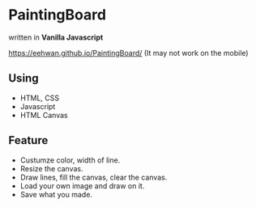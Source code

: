 # PaintingBoard
written in **Vanilla Javascript**
 
https://eehwan.github.io/PaintingBoard/
(It may not work on the mobile)

## Using
- HTML, CSS
- Javascript
- HTML Canvas

## Feature
- Custumze color, width of line.
- Resize the canvas.
- Draw lines, fill the canvas, clear the canvas.
- Load your own image and draw on it.
- Save what you made.
